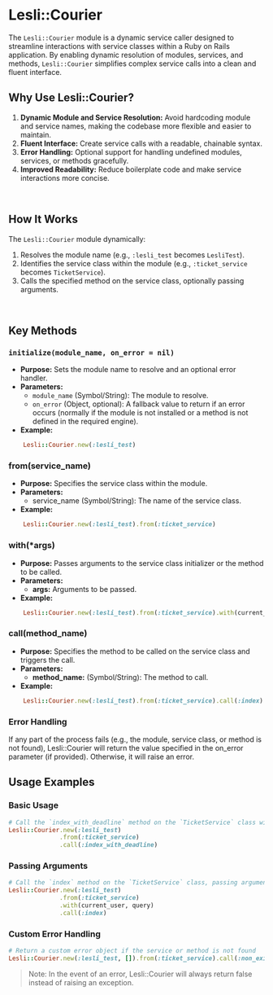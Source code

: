 # Lesli::Courier

The `Lesli::Courier` module is a dynamic service caller designed to streamline interactions with service classes within a Ruby on Rails application. By enabling dynamic resolution of modules, services, and methods, `Lesli::Courier` simplifies complex service calls into a clean and fluent interface.

## Why Use Lesli::Courier?

1. **Dynamic Module and Service Resolution:** Avoid hardcoding module and service names, making the codebase more flexible and easier to maintain.
2. **Fluent Interface:** Create service calls with a readable, chainable syntax.
3. **Error Handling:** Optional support for handling undefined modules, services, or methods gracefully.
4. **Improved Readability:** Reduce boilerplate code and make service interactions more concise.

<br />

## How It Works

The `Lesli::Courier` module dynamically:

1. Resolves the module name (e.g., `:lesli_test` becomes `LesliTest`).
2. Identifies the service class within the module (e.g., `:ticket_service` becomes `TicketService`).
3. Calls the specified method on the service class, optionally passing arguments.

<br />

## Key Methods

### `initialize(module_name, on_error = nil)`
- **Purpose:** Sets the module name to resolve and an optional error handler.
- **Parameters:**
  - `module_name` (Symbol/String): The module to resolve.
  - `on_error` (Object, optional): A fallback value to return if an error occurs (normally if the module is not installed or a method is not defined in the required engine).
- **Example:**

```ruby
    Lesli::Courier.new(:lesli_test)
```

### from(service_name)
- **Purpose:** Specifies the service class within the module.
- **Parameters:** 
    - service_name (Symbol/String): The name of the service class.
- **Example:**

```ruby
    Lesli::Courier.new(:lesli_test).from(:ticket_service)
```

### with(*args)

- **Purpose:** Passes arguments to the service class initializer or the method to be called.
- **Parameters:** 
    - **args:** Arguments to be passed.
- **Example:** 

```ruby
    Lesli::Courier.new(:lesli_test).from(:ticket_service).with(current_user, query)
```

### call(method_name)

- **Purpose:** Specifies the method to be called on the service class and triggers the call.
- **Parameters:** 
    - **method_name:** (Symbol/String): The method to call.
- **Example:** 

```ruby
    Lesli::Courier.new(:lesli_test).from(:ticket_service).call(:index)
```

### Error Handling

If any part of the process fails (e.g., the module, service class, or method is not found), Lesli::Courier will return the value specified in the on_error parameter (if provided). Otherwise, it will raise an error.


## Usage Examples

### Basic Usage

```ruby
# Call the `index_with_deadline` method on the `TicketService` class within the `LesliTest` module
Lesli::Courier.new(:lesli_test)
              .from(:ticket_service)
              .call(:index_with_deadline)
```

### Passing Arguments

```ruby
# Call the `index` method on the `TicketService` class, passing arguments
Lesli::Courier.new(:lesli_test)
              .from(:ticket_service)
              .with(current_user, query)
              .call(:index)
```

### Custom Error Handling

```ruby
# Return a custom error object if the service or method is not found
Lesli::Courier.new(:lesli_test, []).from(:ticket_service).call(:non_existent_method)
```

> Note: In the event of an error, Lesli::Courier will always return false instead of raising an exception.
